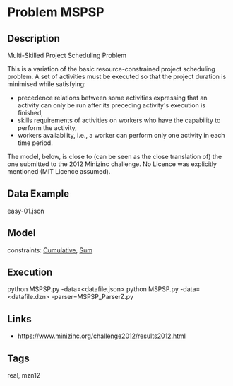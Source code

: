 # Problem MSPSP
## Description
Multi-Skilled Project Scheduling Problem

This is a variation of the basic resource-constrained project scheduling problem.
A set of activities must be executed so that the project duration is minimised while satisfying:
  - precedence relations between some activities expressing that an activity can only be run after its preceding activity's execution is finished,
  - skills requirements of activities on workers who have the capability to  perform the activity,
  - workers availability, i.e., a worker can perform only one activity in each time period.

The model, below, is close to (can be seen as the close translation of) the one submitted to the 2012 Minizinc challenge.
No Licence was explicitly mentioned (MIT Licence assumed).

## Data Example
  easy-01.json

## Model
  constraints: [Cumulative](http://pycsp.org/documentation/constraints/Cumulative), [Sum](http://pycsp.org/documentation/constraints/Sum)

## Execution
  python MSPSP.py -data=<datafile.json>
  python MSPSP.py -data=<datafile.dzn> -parser=MSPSP_ParserZ.py

## Links
  - https://www.minizinc.org/challenge2012/results2012.html

## Tags
  real, mzn12
